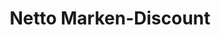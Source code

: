 ---
title: "Netto Marken-Discount"
url: /halle-saale/netto-marken-discount-landrain/
shop: Supermarkt
---